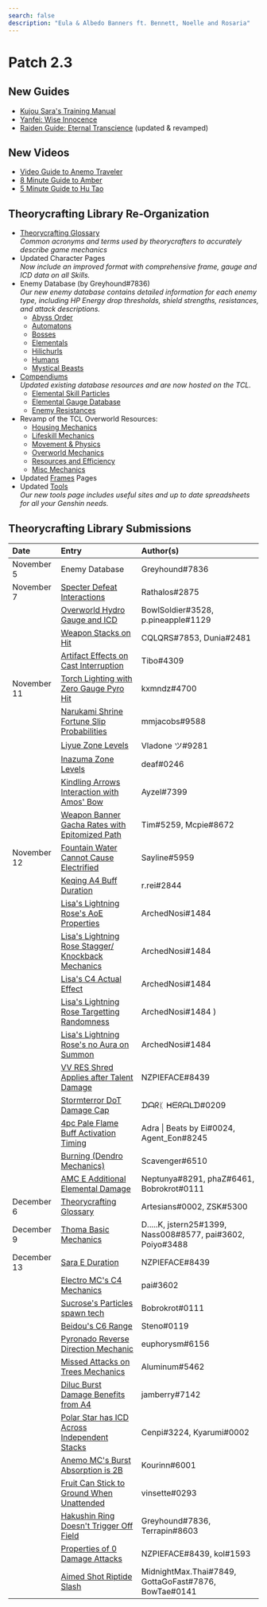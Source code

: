 ```yaml
---
search: false
description: "Eula & Albedo Banners ft. Bennett, Noelle and Rosaria"
---
```


# Patch 2.3

## New Guides

* [Kujou Sara's Training Manual](https://keqingmains.com/sara/)
* [Yanfei: Wise Innocence](https://keqingmains.com/yanfei/)
* [Raiden Guide: Eternal Transcience](https://keqingmains.com/raiden/) (updated & revamped)

## New Videos

* [Video Guide to Anemo Traveler](https://www.youtube.com/watch?v=H4Y6y7JJsvM&t=20s)
* [8 Minute Guide to Amber](https://www.youtube.com/watch?v=QW40leHPgJ8)
* [5 Minute Guide to Hu Tao](https://www.youtube.com/watch?v=l6YJTXkgXdM)

## Theorycrafting Library Re-Organization

* [Theorycrafting Glossary](/theorycrafting)  
  _Common acronyms and terms used by theorycrafters to accurately describe game mechanics_
* Updated Character Pages  
  _Now include an improved format with comprehensive frame, gauge and ICD data on all Skills._
* Enemy Database (by Greyhound\#7836)  
  _Our new enemy database contains detailed information for each enemy type, including HP Energy drop thresholds, shield strengths, resistances, and attack descriptions._
  * [Abyss Order](/enemy-data/abyss-order)
  * [Automatons](/enemy-data/automatons)
  * [Bosses](/enemy-data/bosses)
  * [Elementals](/enemy-data/elementals)
  * [Hilichurls](/enemy-data/hilichurls)
  * [Humans](/enemy-data/humans)
  * [Mystical Beasts](/enemy-data/mystical-beasts)
* [Compendiums](/resources/compendiums)  
  _Updated existing database resources and are now hosted on the TCL._
  * [Elemental Skill Particles](/resources/compendiums/elemental-skill-particles)
  * [Elemental Gauge Database](/resources/compendiums/elemental-gauges)
  * [Enemy Resistances](/resources/compendiums/enemy-resistances)
* Revamp of the TCL Overworld Resources:
  * [Housing Mechanics](/general-mechanics/housing)
  * [Lifeskill Mechanics](/general-mechanics/lifeskills)
  * [Movement & Physics](/general-mechanics/movement-and-physics)
  * [Overworld Mechanics](/general-mechanics/overworld)
  * [Resources and Efficiency](/general-mechanics/resources-and-efficiency)
  * [Misc Mechanics](/general-mechanics/miscellaneous-entries)
* Updated [Frames](/combat-mechanics/frames) Pages
* Updated [Tools](/resources/tools)  
  _Our new tools page includes useful sites and up to date spreadsheets for all your Genshin needs._

## Theorycrafting Library Submissions

| Date        | Entry                                                                                                                                                 | Author\(s\)                                                    |
| :---------- | :---------------------------------------------------------------------------------------------------------------------------------------------------- | :------------------------------------------------------------- |
| November 5  | Enemy Database                                                                                                                                        | Greyhound\#7836                                                |
| November 7  | [Specter Defeat Interactions](/evidence/combat-mechanics/enemy-mechanics/enemy-interactions#specter-defeat-interaction)                               | Rathalos#2875                                                  |
|             | [Overworld Hydro Gauge and ICD](/evidence/general-mechanics/overworld#overworld-hydro-gauge-and-icd)                                                  | BowlSoldier\#3528, p.pineapple\#1129                           |
|             | [Weapon Stacks on Hit](/evidence/equipment/weapons#weapon-stacks-on-hit)                                                                              | CQLQRS\#7853, Dunia\#2481                                      |
|             | [Artifact Effects on Cast Interruption](/evidence/equipment/artifacts#artifact-effects-on-cast-interruption)                                          | Tibo\#4309                                                     |
| November 11 | [Torch Lighting with Zero Gauge Pyro Hit](/evidence/general-mechanics/overworld#torch-lighting-with-zero-gauge-pyro-hits)                             | kxmndz\#4700                                                   |
|             | [Narukami Shrine Fortune Slip Probabilities](/evidence/general-mechanics/miscellaneous-entries#narukami-shrine-fortune-slip-probabilities)            | mmjacobs\#9588                                                 |
|             | [Liyue Zone Levels](/evidence/general-mechanics/overworld#liyue)                                                                                      | Vladone ツ\#9281                                               |
|             | [Inazuma Zone Levels](/evidence/general-mechanics/overworld#inazuma)                                                                                  | deaf\#0246                                                     |
|             | [Kindling Arrows Interaction with Amos' Bow](/evidence/characters/pyro/yoimiya#kindling-arrows-interaction-with-amos-bow)                             | Ayzel\#7399                                                    |
|             | [Weapon Banner Gacha Rates with Epitomized Path](/evidence/general-mechanics/gacha#weapon-banner-gacha-rates-with-epitomized-path)                    | Tim\#5259, Mcpie\#8672                                         |
| November 12 | [Fountain Water Cannot Cause Electrified](/evidence/general-mechanics/overworld#fountain-water-cannot-cause-electrified)                              | Sayline\#5959                                                  |
|             | [Keqing A4 Buff Duration](/evidence/characters/electro/keqing#a4-crit-rate-and-er-buff-duration)                                                      | r.rei\#2844                                                    |
|             | [Lisa's Lightning Rose's AoE Properties](/evidence/characters/electro/lisa#lightning-rose-has-limited-quadratic-properties-and-impact-aoe)            | ArchedNosi\#1484                                               |
|             | [Lisa's Lightning Rose Stagger/<br />Knockback Mechanics](/evidence/characters/electro/lisa#lisas-lightning-rose-stagger-knockback-mechanics)         | ArchedNosi\#1484                                               |
|             | [Lisa's C4 Actual Effect](/evidence/characters/electro/lisa#c4-description-and-actual-effects-are-miscommunicated)                                    | ArchedNosi\#1484                                               |
|             | [Lisa's Lightning Rose Targetting Randomness](/evidence/characters/electro/lisa#lisas-lightning-rose-is-random-when-targeting-entities-+-total-count) | ArchedNosi\#1484 )                                             |
|             | [Lisa's Lightning Rose's no Aura on Summon](/evidence/characters/electro/lisa#lightning-roses-initial-summon-damage-does-not-apply-electro-aura)      | ArchedNosi\#1484                                               |
|             | [VV RES Shred Applies after Talent Damage](/evidence/equipment/artifacts#vv-res-shred-applies-after-talent-damage)                                    | NZPIEFACE\#8439                                                |
|             | [Stormterror DoT Damage Cap](/evidence/combat-mechanics/enemy-mechanics/enemy-interactions#stormterror-dot-damage-cap)                                | ᗪᗩᖇᛕ ᕼᗴᖇᗩᒪᗪ\#0209                                              |
|             | [4pc Pale Flame Buff Activation Timing](/evidence/equipment/artifacts#4-piece-pale-flame-buff-activation-timing)                                          | Adra \| Beats by Ei\#0024, Agent_Eon\#8245                     |
|             | [Burning \(Dendro Mechanics\)](/evidence/combat-mechanics/elemental-effects/transformative-reactions#burning)                                         | Scavenger\#6510                                                |
|             | [AMC E Additional Elemental Damage](/evidence/characters/anemo/traveler-anemo#amc-e-additional-elemental-damage)                                      | Neptunya\#8291, phaZ\#6461, Bobrokrot\#0111                    |
| December 6  | [Theorycrafting Glossary](/theorycrafting)                                                                                                            | Artesians\#0002, ZSK\#5300                                     |
| December 9  | [Thoma Basic Mechanics](/evidence/characters/pyro/thoma#basic-thoma-mechanics)                                                                        | D.....K, jstern25\#1399, Nass008\#8577, pai\#3602, Poiyo\#3488 |
| December 13 | [Sara E Duration](/evidence/characters/electro/kujou-sara#skill-mechanics-1)                                                                          | NZPIEFACE\#8439                                                |
|             | [Electro MC's C4 Mechanics](/evidence/characters/electro/traveler-electro#c4-fickle-cloudstrike)                                                      | pai\#3602                                                      |
|             | [Sucrose's Particles spawn tech](/evidence/characters/anemo/sucrose#sucroses-particles-spawn-on-the-direction-shes-facing)                            | Bobrokrot\#0111                                                |
|             | [Beidou's C6 Range](/evidence/characters/electro/beidou#beidous-c6-range-is-extremely-short)                                                          | Steno\#0119                                                    |
|             | [Pyronado Reverse Direction Mechanic](/evidence/characters/pyro/xiangling#pyronado-reverse-direction-mechanic)                                        | euphorysm\#6156                                                |
|             | [Missed Attacks on Trees Mechanics](/evidence/general-mechanics/resources-and-efficiency#missed-attacks-still-mark-trees-for-unholy-harvesting)       | Aluminum\#5462                                                 |
|             | [Diluc Burst Damage Benefits from A4](/evidence/characters/pyro/diluc#diluc-burst-damage-benefits-from-a4)                                            | jamberry\#7142                                                 |
|             | [Polar Star has ICD Across Independent Stacks](/evidence/equipment/weapons#polar-star-has-icd-across-independent-stacks)                              | Cenpi\#3224, Kyarumi\#0002                                     |
|             | [Anemo MC's Burst Absorption is 2B](/evidence/characters/anemo/traveler-anemo#anemo-mcs-burst-absorption-is-2b)                                       | Kourinn\#6001                                                  |
|             | [Fruit Can Stick to Ground When Unattended](/evidence/general-mechanics/miscellaneous-entries#fruit-can-stick-to-ground-when-left-unattended)         | vinsette\#0293                                                 |
|             | [Hakushin Ring Doesn't Trigger Off Field](/evidence/equipment/weapons#hakushin-ring-doesnt-trigger-off-field)                                         | Greyhound\#7836, Terrapin\#8603                                |
|             | [Properties of 0 Damage Attacks](/evidence/combat-mechanics/damage/other/zero-damage-attacks#properties-of-0-damage-attacks)                          | NZPIEFACE\#8439, kol\#1593                                     |
|             | [Aimed Shot Riptide Slash](/evidence/characters/hydro/tartaglia#aimed-shot-riptide-slash)                                                             | MidnightMax.Thai\#7849, GottaGoFast\#7876, BowTae\#0141        |
